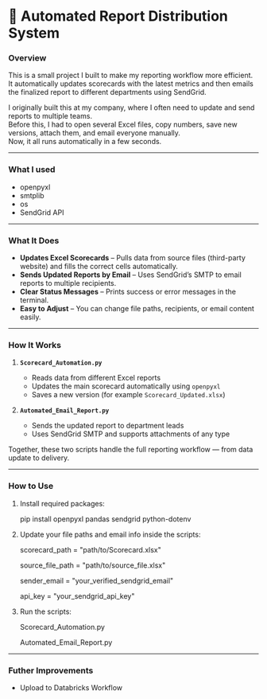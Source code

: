# 📨 Automated Report Distribution System

### Overview  
This is a small project I built to make my reporting workflow more efficient.  
It automatically updates scorecards with the latest metrics and then emails the finalized report to different departments using SendGrid.  

I originally built this at my company, where I often need to update and send reports to multiple teams.  
Before this, I had to open several Excel files, copy numbers, save new versions, attach them, and email everyone manually.  
Now, it all runs automatically in a few seconds.

---
### What I used
- openpyxl
- smtplib
- os
- SendGrid API

---
  
### What It Does  
- **Updates Excel Scorecards** – Pulls data from source files (third-party website) and fills the correct cells automatically.  
- **Sends Updated Reports by Email** – Uses SendGrid’s SMTP to email reports to multiple recipients.    
- **Clear Status Messages** – Prints success or error messages in the terminal.  
- **Easy to Adjust** – You can change file paths, recipients, or email content easily.  

---

### How It Works  
1. **`Scorecard_Automation.py`**  
   - Reads data from different Excel reports  
   - Updates the main scorecard automatically using `openpyxl`  
   - Saves a new version (for example `Scorecard_Updated.xlsx`)  

2. **`Automated_Email_Report.py`**  
   - Sends the updated report to department leads  
   - Uses SendGrid SMTP and supports attachments of any type  

Together, these two scripts handle the full reporting workflow — from data update to delivery.

---

### How to Use  
1. Install required packages:
   
   pip install openpyxl pandas sendgrid python-dotenv
   
   
3. Update your file paths and email info inside the scripts:
   
     scorecard_path = "path/to/Scorecard.xlsx"
  
     source_file_path = "path/to/source_file.xlsx"
  
     sender_email = "your_verified_sendgrid_email"
  
     api_key = "your_sendgrid_api_key"
   

5. Run the scripts:
   
   Scorecard_Automation.py
   
   Automated_Email_Report.py
   
---

### Futher Improvements

- Upload to Databricks Workflow

